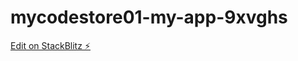 # mycodestore01-my-app-9xvghs

[Edit on StackBlitz ⚡️](https://stackblitz.com/edit/mycodestore01-my-app-9xvghs)